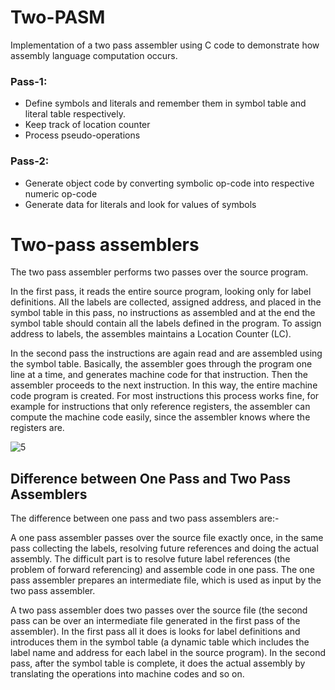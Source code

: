 # Two-PASM
Implementation of a two pass assembler using C code to demonstrate how assembly language computation occurs. 

### Pass-1: 
- Define symbols and literals and remember them in symbol table and literal table respectively.
- Keep track of location counter
- Process pseudo-operations

### Pass-2:
- Generate object code by converting symbolic op-code into respective numeric op-code
- Generate data for literals and look for values of symbols


# Two-pass assemblers
The two pass assembler performs two passes over the source program. 

In the first pass, it reads the entire source program, looking only for label definitions. All the labels are collected, assigned address, and placed in the symbol table in this pass, no instructions as assembled and at the end the symbol table should contain all the labels defined in the program. To assign address to labels, the assembles maintains a Location Counter (LC).


In the second pass the instructions are again read and are assembled using the symbol table.
Basically, the assembler goes through the program one line at a time, and generates machine code for that instruction. Then the assembler proceeds to the next instruction. In this way, the entire machine code program is created. For most instructions this process works fine, for example for instructions that only reference registers, the assembler can compute the machine code easily, since the assembler knows where the registers are.

![5](http://i.imgur.com/XIway7g.jpg)

## Difference between One Pass and Two Pass Assemblers
The difference between one pass and two pass assemblers are:-

A one pass assembler passes over the source file exactly once, in the same pass collecting the labels, resolving future references and doing the actual assembly. The difficult part is to resolve future label references (the problem of forward referencing) and assemble code in one pass. The one pass assembler prepares an intermediate file, which is used as input by the two pass assembler.


A two pass assembler does two passes over the source file (the second pass can be over an intermediate file generated in the first pass of the assembler). In the first pass all it does is looks for label definitions and introduces them in the symbol table (a dynamic table which includes the label name and address for each label in the source program). In the second pass, after the symbol table is complete, it does the actual assembly by translating the operations into machine codes and so on.
